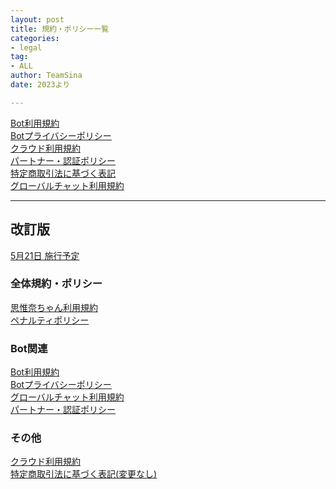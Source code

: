 ```yaml
---
layout: post
title: 規約・ポリシー一覧
categories:
- legal
tag:
- ALL
author: TeamSina
date: 2023より

---
```

<a href="{{site.url}}/legal/bot-tos" class="a-orange">Bot利用規約</a><br>
<a href="{{site.url}}/legal/bot-privacy-policy" class="a-orange">Botプライバシーポリシー</a><br>
<a href="{{site.url}}/legal/cloud-tos" class="a-orange">クラウド利用規約</a><br>
<a href="{{site.url}}/legal/partner-verify" class="a-orange">パートナー・認証ポリシー</a><br>
<a href="{{site.url}}/legal/tradelaw" class="a-orange">特定商取引法に基づく表記</a><br>
<a href="{{site.url}}/legal/gchat-tos" class="a-orange">グローバルチャット利用規約</a>

---
## 改訂版<br>
<u>5月21日 施行予定</u>

### 全体規約・ポリシー

<a href="{{site.url}}/legal/new/tos" class="a-orange">思惟奈ちゃん利用規約</a><br>
<a href="{{site.url}}/legal/new/" class="a-orange">ペナルティポリシー</a>

### Bot関連

<a href="{{site.url}}/legal/new/bot-tos" class="a-orange">Bot利用規約</a><br>
<a href="{{site.url}}/legal/new/bot-privacy-policy" class="a-orange">Botプライバシーポリシー</a><br>
<a href="{{site.url}}/legal/new/gchat-tos" class="a-orange">グローバルチャット利用規約</a><br>
<a href="{{site.url}}/legal/new/partner-verify" class="a-orange">パートナー・認証ポリシー</a><br>

### その他

<a href="{{site.url}}/legal/new/cloud-tos" class="a-orange">クラウド利用規約</a><br>
<a href="{{site.url}}/legal/tradelaw" class="a-orange">特定商取引法に基づく表記(変更なし)</a>
